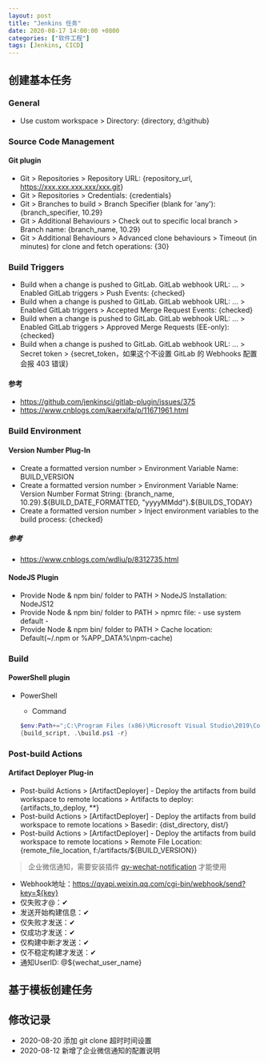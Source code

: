 ```yaml
---
layout: post
title: "Jenkins 任务"
date: 2020-08-17 14:00:00 +0800
categories: ["软件工程"]
tags: [Jenkins, CICD]
---
```


## 创建基本任务

### General

- Use custom workspace > Directory: {directory, d:\github\}

### Source Code Management

#### Git plugin

- Git > Repositories > Repository URL: {repository_url, <https://xxx.xxx.xxx.xxx/xxx.git>}
- Git > Repositories > Credentials: {credentials}
- Git > Branches to build > Branch Specifier (blank for 'any'): {branch_specifier, 10.29}
- Git > Additional Behaviours > Check out to specific local branch > Branch name: {branch_name, 10.29}
- Git > Additional Behaviours > Advanced clone behaviours > Timeout (in minutes) for clone and fetch operations: {30}

### Build Triggers

- Build when a change is pushed to GitLab. GitLab webhook URL: ... > Enabled GitLab triggers > Push Events: {checked}
- Build when a change is pushed to GitLab. GitLab webhook URL: ... > Enabled GitLab triggers > Accepted Merge Request Events: {checked}
- Build when a change is pushed to GitLab. GitLab webhook URL: ... > Enabled GitLab triggers > Approved Merge Requests (EE-only): {checked}
- Build when a change is pushed to GitLab. GitLab webhook URL: ... > Secret token > {secret_token，如果这个不设置 GitLab 的 Webhooks 配置会报 403 错误}

#### 参考

- <https://github.com/jenkinsci/gitlab-plugin/issues/375>
- <https://www.cnblogs.com/kaerxifa/p/11671961.html>

### Build Environment

#### Version Number Plug-In

- Create a formatted version number > Environment Variable Name: BUILD_VERSION
- Create a formatted version number > Environment Variable Name: Version Number Format String: {branch_name, 10.29}.${BUILD_DATE_FORMATTED, "yyyyMMdd"}.${BUILDS_TODAY}
- Create a formatted version number > Inject environment variables to the build process: {checked}

##### 参考

- <https://www.cnblogs.com/wdliu/p/8312735.html>

#### NodeJS Plugin

- Provide Node & npm bin/ folder to PATH > NodeJS Installation: NodeJS12
- Provide Node & npm bin/ folder to PATH > npmrc file: - use system default -
- Provide Node & npm bin/ folder to PATH > Cache location: Default(~/.npm or %APP_DATA%\npm-cache)

### Build

#### PowerShell plugin

- PowerShell
  - Command

  ```powershell
  $env:Path+=";C:\Program Files (x86)\Microsoft Visual Studio\2019\Community\MSBuild\Current\Bin"
  {build_script, .\build.ps1 -r}
  ```

### Post-build Actions

#### Artifact Deployer Plug-in

- Post-build Actions > [ArtifactDeployer] - Deploy the artifacts from build workspace to remote locations > Artifacts to deploy: {artifacts_to_deploy, \*\*}
- Post-build Actions > [ArtifactDeployer] - Deploy the artifacts from build workspace to remote locations > Basedir: {dist_directory, dist/}
- Post-build Actions > [ArtifactDeployer] - Deploy the artifacts from build workspace to remote locations > Remote File Location: {remote_file_location, f:/artifacts/\${BUILD_VERSION}}

> 企业微信通知，需要安装插件 [qy-wechat-notification](https://mirrors.tuna.tsinghua.edu.cn/jenkins/plugins/qy-wechat-notification/) 才能使用

- Webhook地址：<https://qyapi.weixin.qq.com/cgi-bin/webhook/send?key=${key}>
- 仅失败才@：✔
- 发送开始构建信息：✔
- 仅失败才发送：✔
- 仅成功才发送：✔
- 仅构建中断才发送：✔
- 仅不稳定构建才发送：✔
- 通知UserID: @${wechat_user_name}

## 基于模板创建任务

## 修改记录

- 2020-08-20 添加 git clone 超时时间设置
- 2020-08-12 新增了企业微信通知的配置说明
